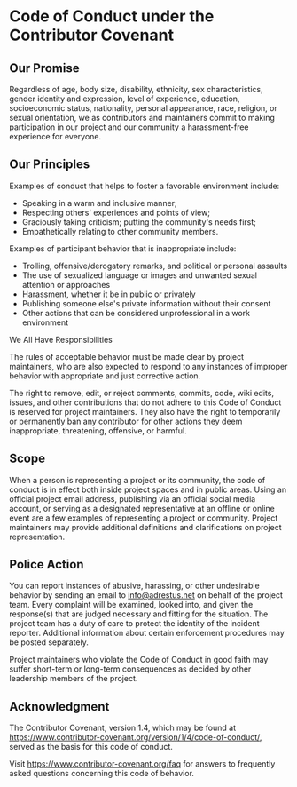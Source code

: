 # Code of Conduct under the Contributor Covenant

## Our Promise

Regardless of age, body size, disability, ethnicity, sex characteristics, gender identity and expression, level of
experience, education, socioeconomic status, nationality, personal appearance, race, religion, or sexual orientation, we
as contributors and maintainers commit to making participation in our project and our community a harassment-free
experience for everyone.

## Our Principles

Examples of conduct that helps to foster a favorable environment include:

* Speaking in a warm and inclusive manner;
* Respecting others' experiences and points of view;
* Graciously taking criticism; putting the community's needs first;
* Empathetically relating to other community members.

Examples of participant behavior that is inappropriate include:

* Trolling, offensive/derogatory remarks, and political or personal assaults
* The use of sexualized language or images and unwanted sexual attention or approaches
* Harassment, whether it be in public or privately
* Publishing someone else's private information without their consent
* Other actions that can be considered unprofessional in a work environment

We All Have Responsibilities

The rules of acceptable behavior must be made clear by project maintainers, who are also expected to respond to any
instances of improper behavior with appropriate and just corrective action.

The right to remove, edit, or reject comments, commits, code, wiki edits, issues, and other contributions that do not
adhere to this Code of Conduct is reserved for project maintainers. They also have the right to temporarily or
permanently ban any contributor for other actions they deem inappropriate, threatening, offensive, or harmful.

## Scope

When a person is representing a project or its community, the code of conduct is in effect both inside project spaces
and in public areas. Using an official project email address, publishing via an official social media account, or
serving as a designated representative at an offline or online event are a few examples of representing a project or
community. Project maintainers may provide additional definitions and clarifications on project representation.

## Police Action

You can report instances of abusive, harassing, or other undesirable behavior by sending an email to info@adrestus.net
on behalf of the project team. Every complaint will be examined, looked into, and given the response(s) that are judged
necessary and fitting for the situation. The project team has a duty of care to protect the identity of the incident
reporter. Additional information about certain enforcement procedures may be posted separately.

Project maintainers who violate the Code of Conduct in good faith may suffer short-term or long-term consequences as
decided by other leadership members of the project.

## Acknowledgment

The Contributor Covenant, version 1.4, which may be found
at https://www.contributor-covenant.org/version/1/4/code-of-conduct/, served as the basis for this code of conduct.

Visit https://www.contributor-covenant.org/faq for answers to frequently asked questions concerning this code of
behavior.